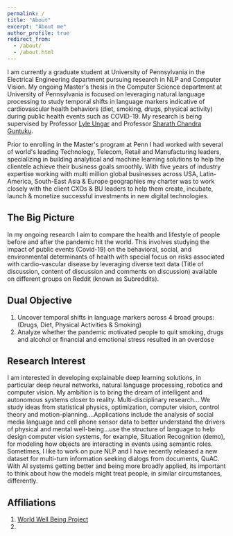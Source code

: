 ```yaml
---
permalink: /
title: "About"
excerpt: "About me"
author_profile: true
redirect_from: 
  - /about/
  - /about.html
---
```


I am currently a graduate student at University of Pennsylvania in the Electrical Engineering department pursuing research in NLP and Computer Vision. My ongoing Master's thesis in the Computer Science department at University of Pennsylvania is focused on leveraging natural language processing to study temporal shifts in language markers indicative of cardiovascular health behaviors (diet, smoking, drugs, physical activity) during public health events such as COVID-19. My research is being supervised by Professor [Lyle Ungar](https://www.cis.upenn.edu/~ungar/) and Professor [Sharath Chandra Guntuku](https://sharathg.cis.upenn.edu/).

Prior to enrolling in the Master's program at Penn I had worked with several of world's leading Technology, Telecom, Retail and Manufacturing leaders, specializing in building analytical and machine learning solutions to help the clientele achieve their business goals smoothly. With five years of industry expertise working with multi million global businesses across USA, Latin-America, South-East Asia & Europe geographies my charter was to work closely with the client CXOs & BU leaders to help them create, incubate, launch & monetize successful investments in new digital technologies.

The Big Picture
------
In my ongoing research I aim to compare the health and lifestyle of people before and after the pandemic hit the world. This involves studying the impact of public events (Covid-19) on the behavioral, social, and environmental determinants of health with special focus on risks associated with cardio-vascular disease by leveraging diverse text data (Title of discussion, content of discussion and comments on discussion) available on different groups on Reddit (known as Subreddits).

Dual Objective
------
1. Uncover temporal shifts in language markers across 4 broad groups: (Drugs, Diet, Physical Activities & Smoking)
2. Analyze whether the pandemic motivated people to quit smoking, drugs and alcohol or financial and emotional stress resulted in an overdose

Research Interest
-----
I am interested in developing explainable deep learning solutions, in particular deep neural networks, natural language processing, robotics and computer vision. My ambition is to bring the dream of intelligent and autonomous systems closer to reality. Multi-disciplinary research....We study ideas from statistical physics, optimization, computer vision, control theory and motion-planning....Applications include the analysis of social media language and cell phone sensor data to better understand the drivers of physical and mental well-being...use the structure of language to help design computer vision systems, for example, Situation Recognition (demo), for modeling how objects are interacting in events using semantic roles. Sometimes, I like to work on pure NLP and I have recently released a new dataset for multi-turn information seeking dialogs from documents, QuAC. With AI systems getting better and being more broadly applied, its important to think about how the models might treat people, in similar circumstances, differently.

Affiliations
-----
1. [World Well Being Project](http://www.wwbp.org/about.html)
2. 

